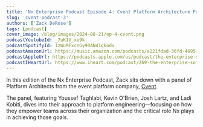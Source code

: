 ```yaml
---
title: 'Nx Enterprise Podcast Episode 4: Cvent Platform Architecture Panel'
slug: 'cvent-podcast-3'
authors: ['Zack DeRose']
tags: [podcast]
cover_image: /blog/images/2024-08-21/ep-4-cvent.png
podcastYoutubeId: _7uK1V_xu9k
podcastSpotifyId: 1zWuMFxcnGy90AN41gkodx
podcastAmazonUrl: https://music.amazon.com/podcasts/a221fdad-36fd-4695-a5b4-038d7b99d284/episodes/7e19eb25-76f9-4d1e-89c0-c2fd1f585f9b/the-enterprise-software-podcast-by-nx-the-enterprise-software-podcast-by-nx-4-cvent-platform-architect-panel
podcastAppleUrl: https://podcasts.apple.com/us/podcast/the-enterprise-software-podcast-by-nx-4-cvent/id1752704996?i=1000666133320
podcastIHeartUrl: https://www.iheart.com/podcast/269-the-enterprise-software-po-186891508/episode/the-enterprise-software-podcast-by-nx-207751657/
---
```


In this edition of the Nx Enterprise Podcast, Zack sits down with a panel of Platform Architects from the event platform company, [Cvent](https://www.cvent.com/).

The panel, featuring Youssef Taghlabi, Kevin O'Brien, Josh Lartz, and Ladi Kobiti, dives into their approach to platform engineering—focusing on how they empower teams across their organization and the critical role Nx plays in achieving those goals.
